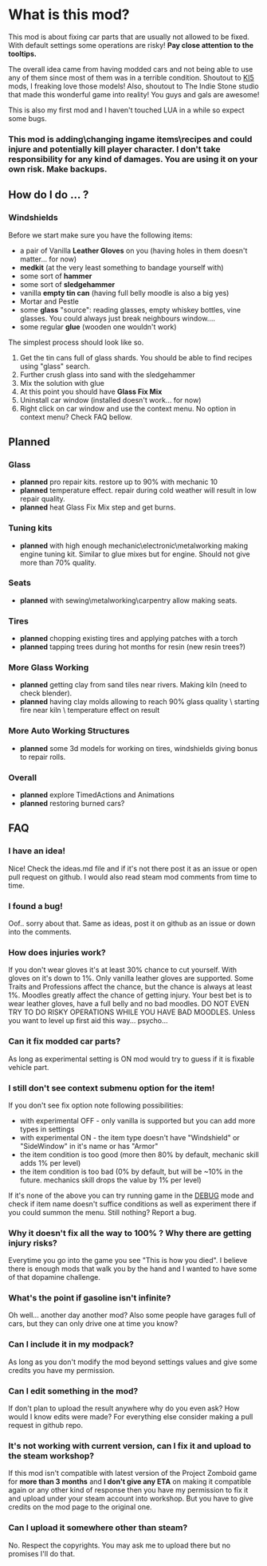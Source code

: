 # What is this mod?

This mod is about fixing car parts that are usually not allowed to be fixed.
With default settings some operations are risky! **Pay close attention to the tooltips.**

The overall idea came from having modded cars and not being able to use any of them since most of them was in a terrible
condition. Shoutout to [KI5](https://steamcommunity.com/id/KI5/myworkshopfiles/?appid=108600) mods, I freaking love
those models!
Also, shoutout to The Indie Stone studio that made this wonderful game into reality! You guys and gals are awesome!

This is also my first mod and I haven't touched LUA in a while so expect some bugs.

### This mod is adding\changing ingame items\recipes and could injure and potentially kill player character. I don't take responsibility for any kind of damages. You are using it on your own risk. Make backups.

## How do I do ... ?

### Windshields

Before we start make sure you have the following items:

- a pair of Vanilla **Leather Gloves** on you (having holes in them doesn't matter... for now)
- **medkit** (at the very least something to bandage yourself with)
- some sort of **hammer**
- some sort of **sledgehammer**
- vanilla **empty tin can** (having full belly moodle is also a big yes)
- Mortar and Pestle
- some **glass** "source": reading glasses, empty whiskey bottles, vine glasses. You could always just break neighbours
  window....
- some regular **glue** (wooden one wouldn't work)

The simplest process should look like so.

1. Get the tin cans full of glass shards. You should be able to find recipes using "glass" search.
2. Further crush glass into sand with the sledgehammer
3. Mix the solution with glue
4. At this point you should have **Glass Fix Mix**
5. Uninstall car window (installed doesn't work... for now)
6. Right click on car window and use the context menu. No option in context menu? Check FAQ bellow.

## Planned

### Glass

- **planned** pro repair kits. restore up to 90% with mechanic 10
- **planned** temperature effect. repair during cold weather will result in low repair quality.
- **planned** heat Glass Fix Mix step and get burns.

### Tuning kits

- **planned** with high enough mechanic\electronic\metalworking making engine tuning kit. Similar to glue mixes but for
  engine. Should not give more than 70% quality.

### Seats

- **planned** with sewing\metalworking\carpentry allow making seats.

### Tires

- **planned** chopping existing tires and applying patches with a torch
- **planned** tapping trees during hot months for resin (new resin trees?)

### More Glass Working

- **planned** getting clay from sand tiles near rivers. Making kiln (need to check blender).
- **planned** having clay molds allowing to reach 90% glass quality \ starting fire near kiln \ temperature effect on
  result

### More Auto Working Structures

- **planned** some 3d models for working on tires, windshields giving bonus to repair rolls.

### Overall

- **planned** explore TimedActions and Animations
- **planned** restoring burned cars?

## FAQ

### I have an idea!

Nice! Check the ideas.md file and if it's not there post it as an issue or open pull request on github. I would also
read steam mod comments from time to time.

### I found a bug!

Oof.. sorry about that. Same as ideas, post it on github as an issue or down into the comments.

### How does injuries work?

If you don't wear gloves it's at least 30% chance to cut yourself. With gloves on it's down to 1%. Only vanilla leather
gloves are supported. Some Traits and Professions affect the chance, but the chance is always at least 1%.
Moodles greatly affect the chance of getting injury. Your best bet is to wear leather gloves, have a full belly and no
bad moodles.
DO NOT EVEN TRY TO DO RISKY OPERATIONS WHILE YOU HAVE BAD MOODLES. Unless you want to level up first aid this way...
psycho...

### Can it fix modded car parts?

As long as experimental setting is ON mod would try to guess if it is fixable vehicle part.

### I still don't see context submenu option for the item!

If you don't see fix option note following possibilities:

- with experimental OFF - only vanilla is supported but you can add more types in settings
- with experimental ON - the item type doesn't have "Windshield" or "SideWindow" in it's name or has "Armor"
- the item condition is too good (more then 80% by default, mechanic skill adds 1% per level)
- the item condition is too bad (0% by default, but will be ~10% in the future. mechanics skill drops the value by 1%
  per level)

If it's none of the above you can try running game in the [DEBUG](https://pzwiki.net/wiki/Debug_mode#Items_List) mode
and check if item name doesn't suffice conditions as well as experiment there if you could summon the menu.
Still nothing? Report a bug.

### Why it doesn't fix all the way to 100% ? Why there are getting injury risks?

Everytime you go into the game you see "This is how you died". I believe there is enough mods that walk you by the hand
and I wanted to have some of that dopamine challenge.

### What's the point if gasoline isn't infinite?

Oh well... another day another mod? Also some people have garages full of cars, but they can only drive one at time you
know?

### Can I include it in my modpack?

As long as you don't modify the mod beyond settings values and give some credits you have my permission.

### Can I edit something in the mod?

If don't plan to upload the result anywhere why do you even ask? How would I know edits were made?
For everything else consider making a pull request in github repo.

### It's not working with current version, can I fix it and upload to the steam workshop?

If this mod isn't compatible with latest version of the Project Zomboid game for **more than 3 months**
and **I don't give any ETA** on making it compatible again or any other kind of response
then you have my permission to fix it and upload under your steam account into workshop.
But you have to give credits on the mod page to the original one.

### Can I upload it somewhere other than steam?

No. Respect the copyrights. You may ask me to upload there but no promises I'll do that.

